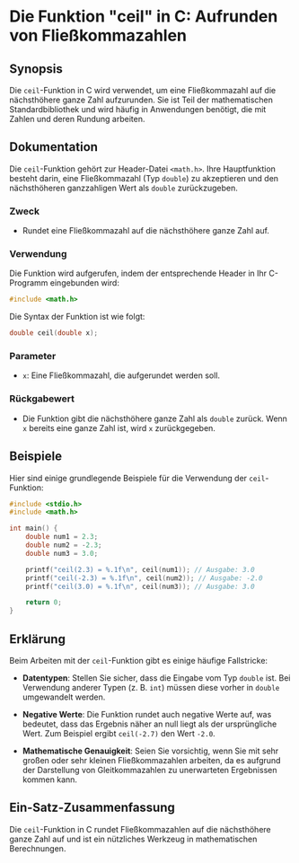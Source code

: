 <!--
Meta Description: # Die Funktion "ceil" in C: Aufrunden von Fließkommazahlen ## Synopsis Die `ceil`-Funktion in C wird verwendet, um eine Fließkommazahl auf die nächsth...
Meta Keywords: die, ceil, funktion, double, der
-->

# Die Funktion "ceil" in C: Aufrunden von Fließkommazahlen

## Synopsis
Die `ceil`-Funktion in C wird verwendet, um eine Fließkommazahl auf die nächsthöhere ganze Zahl aufzurunden. Sie ist Teil der mathematischen Standardbibliothek und wird häufig in Anwendungen benötigt, die mit Zahlen und deren Rundung arbeiten.

## Dokumentation
Die `ceil`-Funktion gehört zur Header-Datei `<math.h>`. Ihre Hauptfunktion besteht darin, eine Fließkommazahl (Typ `double`) zu akzeptieren und den nächsthöheren ganzzahligen Wert als `double` zurückzugeben.

### Zweck
- Rundet eine Fließkommazahl auf die nächsthöhere ganze Zahl auf.

### Verwendung
Die Funktion wird aufgerufen, indem der entsprechende Header in Ihr C-Programm eingebunden wird:

```c
#include <math.h>
```

Die Syntax der Funktion ist wie folgt:

```c
double ceil(double x);
```

### Parameter
- `x`: Eine Fließkommazahl, die aufgerundet werden soll.

### Rückgabewert
- Die Funktion gibt die nächsthöhere ganze Zahl als `double` zurück. Wenn `x` bereits eine ganze Zahl ist, wird `x` zurückgegeben.

## Beispiele
Hier sind einige grundlegende Beispiele für die Verwendung der `ceil`-Funktion:

```c
#include <stdio.h>
#include <math.h>

int main() {
    double num1 = 2.3;
    double num2 = -2.3;
    double num3 = 3.0;

    printf("ceil(2.3) = %.1f\n", ceil(num1)); // Ausgabe: 3.0
    printf("ceil(-2.3) = %.1f\n", ceil(num2)); // Ausgabe: -2.0
    printf("ceil(3.0) = %.1f\n", ceil(num3)); // Ausgabe: 3.0

    return 0;
}
```

## Erklärung
Beim Arbeiten mit der `ceil`-Funktion gibt es einige häufige Fallstricke:

- **Datentypen**: Stellen Sie sicher, dass die Eingabe vom Typ `double` ist. Bei Verwendung anderer Typen (z. B. `int`) müssen diese vorher in `double` umgewandelt werden.
  
- **Negative Werte**: Die Funktion rundet auch negative Werte auf, was bedeutet, dass das Ergebnis näher an null liegt als der ursprüngliche Wert. Zum Beispiel ergibt `ceil(-2.7)` den Wert `-2.0`.

- **Mathematische Genauigkeit**: Seien Sie vorsichtig, wenn Sie mit sehr großen oder sehr kleinen Fließkommazahlen arbeiten, da es aufgrund der Darstellung von Gleitkommazahlen zu unerwarteten Ergebnissen kommen kann.

## Ein-Satz-Zusammenfassung
Die `ceil`-Funktion in C rundet Fließkommazahlen auf die nächsthöhere ganze Zahl auf und ist ein nützliches Werkzeug in mathematischen Berechnungen.